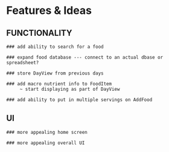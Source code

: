 #  Features & Ideas

## FUNCTIONALITY

    ### add ability to search for a food

    ### expand food database --- connect to an actual dbase or spreadsheet? 
    
    ### store DayView from previous days
    
    ### add macro nutrient info to FoodItem
         ~ start displaying as part of DayView
    
    ### add ability to put in multiple servings on AddFood


## UI

    ### more appealing home screen

    ### more appealing overall UI

